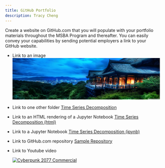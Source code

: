 ```yaml
---
title: GitHub Portfolio
description: Tracy Cheng
---
```


Create a website on GitHub.com that you will populate with your portfolio materials throughout the MSBA Program and thereafter. You can easily convey your capabilities by sending potential employers a link to your GitHub website. 

- Link to an image
![My Picture](/pics/Tracy1.jpg)

- Link to one other folder
[Time Series Decomposition](/timeseries/index.md)

- Link to an HTML rendering of a Jupyter Notebook
[Time Series Decomposition (html)](TimeSeriesDecomposition.html)

- Link to a Jupyter Notebook
[Time Series Decomposition (ipynb)](TimeSeriesDecomposition.ipynb)

- Link to GitHub.com repository
[Sample Repository](https://github.com/tracyccwm/sample)

- Link to Youtube video

  [![Cyberpunk 2077 Commercial](https://img.youtube.com/vi/U8qJc6znzZc/0.jpg)](http://www.youtube.com/watch?v=U8qJc6znzZc)
